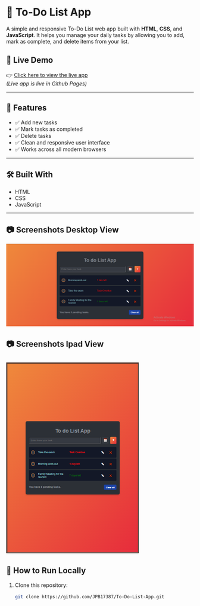 # 📝 To-Do List App

A simple and responsive To-Do List web app built with **HTML**, **CSS**, and **JavaScript**. It helps you manage your daily tasks by allowing you to add, mark as complete, and delete items from your list.

## 🚀 Live Demo

👉 [Click here to view the live app](https://jpb17387.github.io/To-Do-List-App/)  
*(Live app is live in Github Pages)*

---

## 📌 Features

- ✅ Add new tasks
- ✅ Mark tasks as completed
- ✅ Delete tasks
- ✅ Clean and responsive user interface
- ✅ Works across all modern browsers

---

## 🛠️ Built With

- HTML
- CSS
- JavaScript

---

## 📷 Screenshots Desktop View

![screenshot - Desktop View](screenshots/Desktop%20View.png)

## 📷 Screenshots Ipad View
![screenshot - Ipad View](screenshots/Ipad%20View.png)
---

## 📁 How to Run Locally

1. Clone this repository:
   ```bash
   git clone https://github.com/JPB17387/To-Do-List-App.git
